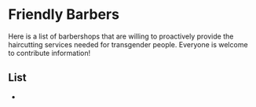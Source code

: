 # Friendly Barbers

Here is a list of barbershops that are willing to proactively provide the haircutting services needed for transgender people. Everyone is welcome to contribute information!

## List

-